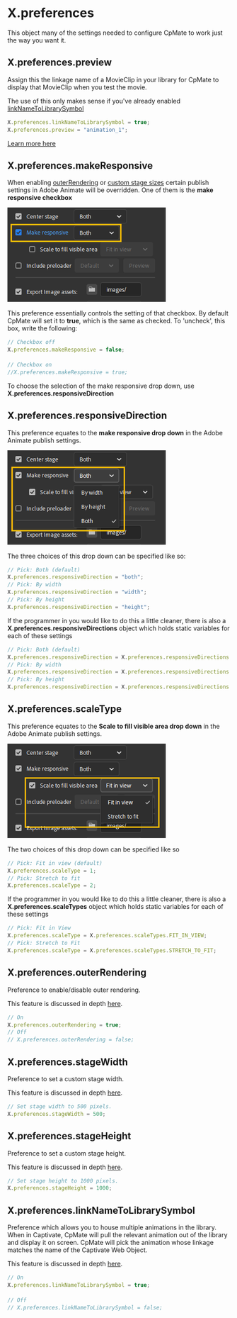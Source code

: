 # X.preferences
This object many of the settings needed to configure CpMate to work just the way you want it.

## X.preferences.preview
Assign this the linkage name of a MovieClip in your library for CpMate to display that MovieClip when you test the movie.

The use of this only makes sense if you've already enabled [linkNameToLibrarySymbol](#x-preferences-linknametolibrarysymbol)

``` js
X.preferences.linkNameToLibrarySymbol = true;
X.preferences.preview = "animation_1";
```

[Learn more here](../building-animations/multiple-animations.html#previewing-animations-inside-movieclips)

## X.preferences.makeResponsive
When enabling [outerRendering](../building-animations/outer-rendering) or [custom stage sizes](../building-animations/custom=stage-size) certain publish settings in Adobe Animate will be overridden. One of them is the **make responsive checkbox**

![Make Responsive Publish Setting](./img/make-responsive-checkbox.png)

This preference essentially controls the setting of that checkbox. By default CpMate will set it to **true**, which is the same as checked. To 'uncheck', this box, write the following:

``` js
// Checkbox off
X.preferences.makeResponsive = false;

// Checkbox on
//X.preferences.makeResponsive = true;
```

To choose the selection of the make responsive drop down, use **X.preferences.responsiveDirection**

## X.preferences.responsiveDirection
This preference equates to the **make responsive drop down** in the Adobe Animate publish settings.

![Make Responsive Publish Setting](./img/make-responsive.png)

The three choices of this drop down can be specified like so:

``` js
// Pick: Both (default)
X.preferences.responsiveDirection = "both";
// Pick: By width
X.preferences.responsiveDirection = "width";
// Pick: By height
X.preferences.responsiveDirection = "height";
```

If the programmer in you would like to do this a little cleaner, there is also a **X.preferences.responsiveDirections** object which holds static variables for each of these settings

``` js
// Pick: Both (default)
X.preferences.responsiveDirection = X.preferences.responsiveDirections.BOTH;
// Pick: By width
X.preferences.responsiveDirection = X.preferences.responsiveDirections.WIDTH;
// Pick: By height
X.preferences.responsiveDirection = X.preferences.responsiveDirections.HEIGHT;
```

## X.preferences.scaleType
This preference equates to the **Scale to fill visible area drop down** in the Adobe Animate publish settings.

![Scale to fit Publish Setting](./img/scale-to-fit-visible-area.png)

The two choices of this drop down can be specified like so
``` js
// Pick: Fit in view (default)
X.preferences.scaleType = 1;
// Pick: Stretch to fit
X.preferences.scaleType = 2;
```

If the programmer in you would like to do this a little cleaner, there is also a **X.preferences.scaleTypes** object which holds static variables for each of these settings

``` js
// Pick: Fit in View 
X.preferences.scaleType = X.preferences.scaleTypes.FIT_IN_VIEW;
// Pick: Stretch to Fit
X.preferences.scaleType = X.preferences.scaleTypes.STRETCH_TO_FIT;
```

## X.preferences.outerRendering
Preference to enable/disable outer rendering.

This feature is discussed in depth [here](../building-animations/outer-rendering).

``` js
// On
X.preferences.outerRendering = true;
// Off
// X.preferences.outerRendering = false;
```

## X.preferences.stageWidth
Preference to set a custom stage width.

This feature is discussed in depth [here](../building-animations/custom-stage-size).

``` js
// Set stage width to 500 pixels.
X.preferences.stageWidth = 500;
```

## X.preferences.stageHeight
Preference to set a custom stage height.

This feature is discussed in depth [here](../building-animations/custom-stage-size).

``` js
// Set stage height to 1000 pixels.
X.preferences.stageHeight = 1000;
```

## X.preferences.linkNameToLibrarySymbol
Preference which allows you to house multiple animations in the library. When in Captivate, CpMate will pull the relevant animation out of the library and display it on screen. CpMate will pick the animation whose linkage matches the name of the Captivate Web Object.

This feature is discussed in depth [here](../building-animations/multiple-animations).

``` js
// On
X.preferences.linkNameToLibrarySymbol = true;

// Off
// X.preferences.linkNameToLibrarySymbol = false;
```
